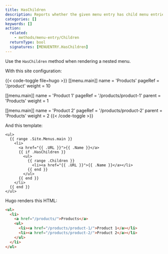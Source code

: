```yaml
---
title: HasChildren
description: Reports whether the given menu entry has child menu entries.
categories: []
keywords: []
action:
  related:
    - methods/menu-entry/Children
  returnType: bool
  signatures: [MENUENTRY.HasChildren]
---
```


Use the `HasChildren` method when rendering a nested menu.

With this site configuration:

{{< code-toggle file=hugo >}}
[[menu.main]]
name = 'Products'
pageRef = '/product'
weight = 10

[[menu.main]]
name = 'Product 1'
pageRef = '/products/product-1'
parent = 'Products'
weight = 1

[[menu.main]]
name = 'Product 2'
pageRef = '/products/product-2'
parent = 'Products'
weight = 2
{{< /code-toggle >}}

And this template:

```go-html-template
<ul>
  {{ range .Site.Menus.main }}
    <li>
      <a href="{{ .URL }}">{{ .Name }}</a>
      {{ if .HasChildren }}
        <ul>
          {{ range .Children }}
            <li><a href="{{ .URL }}">{{ .Name }}</a></li>
          {{ end }}
        </ul>
      {{ end }}
    </li>
  {{ end }}
</ul>
```

Hugo renders this HTML:

```html
<ul>
  <li>
    <a href="/products/">Products</a>
    <ul>
      <li><a href="/products/product-1/">Product 1</a></li>
      <li><a href="/products/product-2/">Product 2</a></li>
    </ul>
  </li>
</ul>
```
